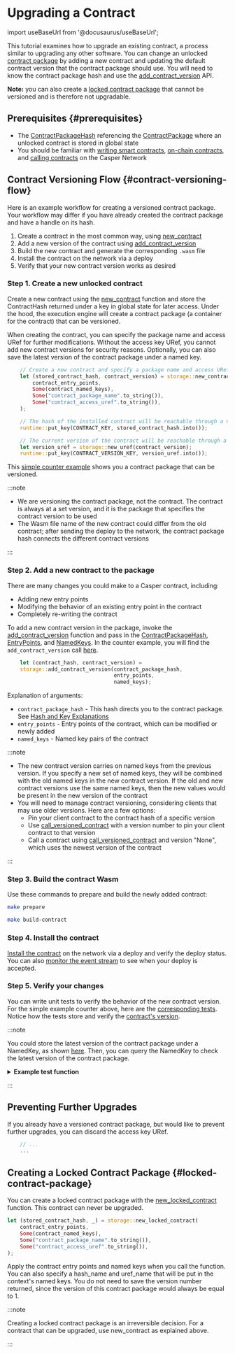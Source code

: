 # Upgrading a Contract

import useBaseUrl from '@docusaurus/useBaseUrl';

This tutorial examines how to upgrade an existing contract, a process similar to upgrading any other software. You can change an unlocked [contract package](https://docs.rs/casper-types/latest/casper_types/struct.ContractPackage.html) by adding a new contract and updating the default contract version that the contract package should use. You will need to know the contract package hash and use the [add_contract_version](https://docs.rs/casper-contract/latest/casper_contract/contract_api/storage/fn.add_contract_version.html) API. 

**Note:** you can also create a [locked contract package](#locked-contract-package) that cannot be versioned and is therefore not upgradable.

## Prerequisites {#prerequisites}
- The [ContractPackageHash](https://docs.rs/casper-types/latest/casper_types/contracts/struct.ContractPackageHash.html) referencing the [ContractPackage](https://docs.rs/casper-types/latest/casper_types/struct.ContractPackage.html) where an unlocked contract is stored in global state
- You should be familiar with [writing smart contracts](/writing-contracts), [on-chain contracts](dapp-dev-guide/building-dapps/sending-deploys/), and [calling contracts](dapp-dev-guide/writing-contracts/calling-contracts) on the Casper Network


## Contract Versioning Flow {#contract-versioning-flow}

Here is an example workflow for creating a versioned contract package. Your workflow may differ if you have already created the contract package and have a handle on its hash.

1. Create a contract in the most common way, using [new_contract](https://docs.rs/casper-contract/latest/casper_contract/contract_api/storage/fn.new_contract.html)
2. Add a new version of the contract using [add_contract_version](https://docs.rs/casper-contract/latest/casper_contract/contract_api/storage/fn.add_contract_version.html)
3. Build the new contract and generate the corresponding `.wasm` file
4. Install the contract on the network via a deploy
5. Verify that your new contract version works as desired


### Step 1. Create a new unlocked contract

Create a new contract using the [new_contract](https://docs.rs/casper-contract/latest/casper_contract/contract_api/storage/fn.new_contract.html) function and store the ContractHash returned under a key in global state for later access. Under the hood, the execution engine will create a contract package (a container for the contract) that can be versioned.

When creating the contract, you can specify the package name and access URef for further modifications. Without the access key URef, you cannot add new contract versions for security reasons. Optionally, you can also save the latest version of the contract package under a named key.

```rust
    // Create a new contract and specify a package name and access URef for further modifications
    let (stored_contract_hash, contract_version) = storage::new_contract(
        contract_entry_points,
        Some(contract_named_keys),
        Some("contract_package_name".to_string()),
        Some("contract_access_uref".to_string()),
    );

    // The hash of the installed contract will be reachable through a named key
    runtime::put_key(CONTRACT_KEY, stored_contract_hash.into());

    // The current version of the contract will be reachable through a named key
    let version_uref = storage::new_uref(contract_version);
    runtime::put_key(CONTRACT_VERSION_KEY, version_uref.into());
```

This [simple counter example](https://github.com/casper-ecosystem/counter/blob/67a7eb8b306e5dcc9da9ff596987b6c4f0a98fd6/contracts/counter-define/src/main.rs#L79-L83) shows you a contract package that can be versioned.

:::note

- We are versioning the contract package, not the contract. The contract is always at a set version, and it is the package that specifies the contract version to be used
- The Wasm file name of the new contract could differ from the old contract; after sending the deploy to the network, the contract package hash connects the different contract versions

:::

### Step 2. Add a new contract to the package

There are many changes you could make to a Casper contract, including:
- Adding new entry points
- Modifying the behavior of an existing entry point in the contract
- Completely re-writing the contract

To add a new contract version in the package, invoke the [add_contract_version](https://docs.rs/casper-contract/latest/casper_contract/contract_api/storage/fn.add_contract_version.html) function and pass in the [ContractPackageHash](https://docs.rs/casper-types/latest/casper_types/contracts/struct.ContractPackageHash.html), [EntryPoints](https://docs.rs/casper-types/latest/casper_types/contracts/struct.EntryPoints.html), and [NamedKeys](https://docs.rs/casper-types/latest/casper_types/contracts/type.NamedKeys.html). In the counter example, you will find the `add_contract_version` call [here](https://github.com/casper-network/casper-node/blob/18571e0c22d7918a953f497649b733151cfb3c3c/smart_contracts/contracts/client/counter-define/src/main.rs#L78-L79).

```rust
    let (contract_hash, contract_version) = 
    storage::add_contract_version(contract_package_hash, 
                                  entry_points, 
                                  named_keys);
```

Explanation of arguments:

  - `contract_package_hash` - This hash directs you to the contract package. See [Hash and Key Explanations](dapp-dev-guide/understanding-hash-types#hash-and-key-explanations)
  - `entry_points` - Entry points of the contract, which can be modified or newly added
  - `named_keys` - Named key pairs of the contract

:::note

- The new contract version carries on named keys from the previous version. If you specify a new set of named keys, they will be combined with the old named keys in the new contract version. If the old and new contract versions use the same named keys, then the new values would be present in the new version of the contract
- You will need to manage contract versioning, considering clients that may use older versions. Here are a few options: 
   - Pin your client contract to the contract hash of a specific version
   - Use [call_versioned_contract](https://docs.rs/casper-contract/latest/casper_contract/contract_api/runtime/fn.call_versioned_contract.html) with a version number to pin your client contract to that version
   - Call a contract using [call_versioned_contract](https://docs.rs/casper-contract/latest/casper_contract/contract_api/runtime/fn.call_versioned_contract.html) and version "None", which uses the newest version of the contract

:::


### Step 3. Build the contract Wasm

Use these commands to prepare and build the newly added contract:

```bash
make prepare

make build-contract
```

### Step 4. Install the contract

[Install the contract](dapp-dev-guide/building-dapps/sending-deploys/#sending-the-deploy) on the network via a deploy and verify the deploy status. You can also [monitor the event stream](dapp-dev-guide/building-dapps/sending-deploys/#monitoring-the-event-stream-for-deploys) to see when your deploy is accepted.

### Step 5. Verify your changes 

You can write unit tests to verify the behavior of the new contract version. For the simple example counter above, here are the [corresponding tests](https://github.com/casper-network/casper-node/blob/dev/smart_contracts/contracts/test/contract-context/src/main.rs). Notice how the tests store and verify the [contract's version](https://github.com/casper-network/casper-node/blob/8356f393d361832b18fee7227b5dcd65e29db768/smart_contracts/contracts/test/contract-context/src/main.rs#L172-L173).

:::note

You could store the latest version of the contract package under a NamedKey, as shown [here](https://github.com/casper-network/casper-node/blob/8356f393d361832b18fee7227b5dcd65e29db768/smart_contracts/contracts/client/counter-define/src/main.rs#L81). Then, you can query the NamedKey to check the latest version of the contract package.

<details>
<summary><b>Example test function</b></summary>

```rust
        // Query latest global state under the account and get the last contract version.
        fn get_version(&self) -> u32 {
            self.test_builder
                .query(
                    None,
                    Key::Account(self.account_address),
                    &[CONTRACT_VERSION_KEY.to_string()], // Defined as: const CONTRACT_VERSION_KEY: &str = "contract_version";
                )
                .expect("should be stored value.")
                .as_cl_value()
                .expect("should be cl value.")
                .clone()
                .into_t::<u32>()
                .expect("should be u32.")
        }
```

</details>

:::

## Preventing Further Upgrades

If you already have a versioned contract package, but would like to prevent further upgrades, you can discard the access key URef.

```rust
    // ...
    ...
```

## Creating a Locked Contract Package {#locked-contract-package}

You can create a locked contract package with the [new_locked_contract](https://docs.rs/casper-contract/latest/casper_contract/contract_api/storage/fn.new_locked_contract.html) function. This contract can never be upgraded.

```rust
let (stored_contract_hash, _) = storage::new_locked_contract(
    contract_entry_points, 
    Some(contract_named_keys), 
    Some("contract_package_name".to_string()),
    Some("contract_access_uref".to_string()),
);
```

Apply the contract entry points and named keys when you call the function. You can also specify a hash_name and uref_name that will be put in the context's named keys. You do not need to save the version number returned, since the version of this contract package would always be equal to 1.

:::note

Creating a locked contract package is an irreversible decision. For a contract that can be upgraded, use new_contract as explained above.

:::